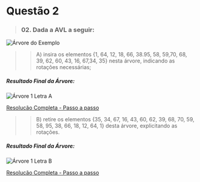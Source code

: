# Questão 2

> ### 02. Dada a AVL a seguir:

![Árvore do Exemplo](/Minitestes/AVL/assets/Q2/Q02_ArvoreExemplo.png)

> > A) insira os elementos {1, 64, 12, 18, 66, 38.95, 58, 59,70, 68, 39, 62, 60, 43, 16, 67,34, 35} nesta árvore, indicando as rotações necessárias;

##### Resultado Final da Árvore:
![Árvore 1 Letra A](/Minitestes/AVL/assets/Q2/Q02_Letra_A_ArvoreFinal.png)

[Resolucão Completa - Passo a passo](/Minitestes/AVL/assets/Q2/Q02_Letra_A.png)

> > B) retire os elementos {35, 34, 67, 16, 43, 60, 62, 39, 68, 70, 59, 58, 95, 38, 66, 18, 12, 64, 1} desta árvore, explicitando as rotações.

##### Resultado Final da Árvore:
![Árvore 1 Letra B](/Minitestes/AVL/assets/Q2/Q02_Letra_B_ArvoreFinal.png)

[Resolucão Completa - Passo a passo](/Minitestes/AVL/assets/Q2/Q02_Letra_B.png)
